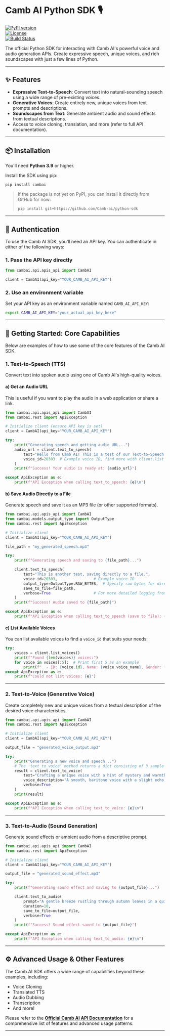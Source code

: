 # Camb AI Python SDK 🎙️

[![PyPI version](https://img.shields.io/pypi/v/camb-ai-sdk.svg?style=flat-square)](https://pypi.org/project/camb-ai-sdk/)  
[![License](https://img.shields.io/pypi/l/camb-ai-sdk.svg?style=flat-square)](https://github.com/your-org/camb-ai-python-sdk/blob/main/LICENSE)  
[![Build Status](https://img.shields.io/github/actions/workflow/status/your-org/camb-ai-python-sdk/ci.yml?branch=main&style=flat-square)](https://github.com/your-org/camb-ai-python-sdk/actions)

The official Python SDK for interacting with Camb AI's powerful voice and audio generation APIs. Create expressive speech, unique voices, and rich soundscapes with just a few lines of Python.

---

## ✨ Features

- **Expressive Text-to-Speech**: Convert text into natural-sounding speech using a wide range of pre-existing voices.  
- **Generative Voices**: Create entirely new, unique voices from text prompts and descriptions.  
- **Soundscapes from Text**: Generate ambient audio and sound effects from textual descriptions.  
- Access to voice cloning, translation, and more (refer to full API documentation).

---

## 📦 Installation

You'll need **Python 3.9** or higher.

Install the SDK using pip:

```bash
pip install cambai
````

> If the package is not yet on PyPI, you can install it directly from GitHub for now:
>
> ```bash
> pip install git+https://github.com/Camb-ai/python-sdk
> ```

---

## 🔑 Authentication

To use the Camb AI SDK, you'll need an API key. You can authenticate in either of the following ways:

### 1. Pass the API key directly

```python
from cambai.api.apis_api import CambAI

client = CambAI(api_key="YOUR_CAMB_AI_API_KEY")
```

### 2. Use an environment variable
Set your API key as an environment variable named `CAMB_AI_API_KEY`:

   ```bash
   export CAMB_AI_API_KEY="your_actual_api_key_here"
   ```
---

## 🚀 Getting Started: Core Capabilities

Below are examples of how to use some of the core features of the Camb AI SDK.

### 1. Text-to-Speech (TTS)

Convert text into spoken audio using one of Camb AI's high-quality voices.

#### a) Get an Audio URL

This is useful if you want to play the audio in a web application or share a link.

```python
from cambai.api.apis_api import CambAI
from cambai.rest import ApiException

# Initialize client (ensure API key is set)
client = CambAI(api_key="YOUR_CAMB_AI_API_KEY")

try:
    print("Generating speech and getting audio URL...")
    audio_url = client.text_to_speech(
        text="Hello from Camb AI! This is a test of our Text-to-Speech API.",
        voice_id=20303  # Example voice ID, find more with client.list_voices()
    )
    print(f"Success! Your audio is ready at: {audio_url}")

except ApiException as e:
    print(f"API Exception when calling text_to_speech: {e}\n")
```

#### b) Save Audio Directly to a File

Generate speech and save it as an MP3 file (or other supported formats).

```python
from cambai.api.apis_api import CambAI
from cambai.models.output_type import OutputType 
from cambai.rest import ApiException

# Initialize client
client = CambAI(api_key="YOUR_CAMB_AI_API_KEY")

file_path = "my_generated_speech.mp3"

try:
    print(f"Generating speech and saving to {file_path}...")

    client.text_to_speech(
        text="This is another test, saving directly to a file.",
        voice_id=20303,                # Example voice ID
        output_type=OutputType.RAW_BYTES,  # Specify raw bytes for direct saving
        save_to_file=file_path,
        verbose=True                   # For more detailed logging from the SDK
    )
    print(f"Success! Audio saved to {file_path}")

except ApiException as e:
    print(f"API Exception when calling text_to_speech (save to file): {e}\n")
```

#### c) List Available Voices

You can list available voices to find a `voice_id` that suits your needs:

```python
try:
    voices = client.list_voices()
    print(f"Found {len(voices)} voices:")
    for voice in voices[:5]:  # Print first 5 as an example
        print(f"  - ID: {voice.id}, Name: {voice.voice_name}, Gender: {voice.gender}, Language: {voice.language}")
except ApiException as e:
    print(f"Could not list voices: {e}")
```

---

### 2. Text-to-Voice (Generative Voice)

Create completely new and unique voices from a textual description of the desired voice characteristics.

```python
from cambai.api.apis_api import CambAI
from cambai.rest import ApiException

# Initialize client
client = CambAI(api_key="YOUR_CAMB_AI_API_KEY")

output_file = "generated_voice_output.mp3"

try:
    print("Generating a new voice and speech...")
    # The 'text_to_voice' method returns a dict consisting of 3 sample URLs
    result = client.text_to_voice(
        text="Crafting a unique voice with a hint of mystery and warmth.",
        voice_description="A smooth, baritone voice with a slight echo, perfect for storytelling.",
        verbose=True
    )
    print(result)

except ApiException as e:
    print(f"API Exception when calling text_to_voice: {e}\n")
```

---

### 3. Text-to-Audio (Sound Generation)

Generate sound effects or ambient audio from a descriptive prompt.

```python
from cambai.api.apis_api import CambAI
from cambai.rest import ApiException

# Initialize client
client = CambAI(api_key="YOUR_CAMB_AI_API_KEY")

output_file = "generated_sound_effect.mp3"

try:
    print(f"Generating sound effect and saving to {output_file}...")

    client.text_to_audio(
        prompt="A gentle breeze rustling through autumn leaves in a quiet forest.",
        duration=10,       
        save_to_file=output_file,
        verbose=True
    )
    print(f"Success! Sound effect saved to {output_file}")

except ApiException as e:
    print(f"API Exception when calling text_to_audio: {e}\n")
```

---

## ⚙️ Advanced Usage & Other Features

The Camb AI SDK offers a wide range of capabilities beyond these examples, including:

* Voice Cloning
* Translated TTS
* Audio Dubbing
* Transcription
* And more!

Please refer to the [**Official Camb AI API Documentation**](https://docs.camb.ai/introduction) for a comprehensive list of features and advanced usage patterns.

---




